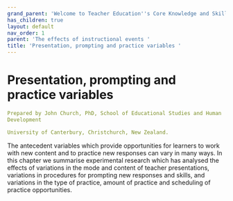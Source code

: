 ```yaml
---
grand_parent: 'Welcome to Teacher Education''s Core Knowledge and Skills.'
has_children: true
layout: default
nav_order: 1
parent: 'The effects of instructional events '
title: 'Presentation, prompting and practice variables '
---
```

# Presentation, prompting and practice variables


```yaml
Prepared by John Church, PhD, School of Educational Studies and Human
Development

University of Canterbury, Christchurch, New Zealand.
```


The antecedent variables which provide opportunities for learners to
work with new content and to practice new responses can vary in many
ways. In this chapter we summarise experimental research which has
analysed the effects of variations in the mode and content of teacher
presentations, variations in procedures for prompting new responses and
skills, and variations in the type of practice, amount of practice and
scheduling of practice opportunities.
